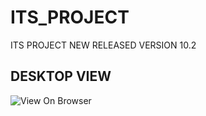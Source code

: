 # ITS_PROJECT
ITS PROJECT NEW RELEASED VERSION 10.2


## DESKTOP VIEW
![View On Browser](https://iili.io/JdezYDG.md.png)

